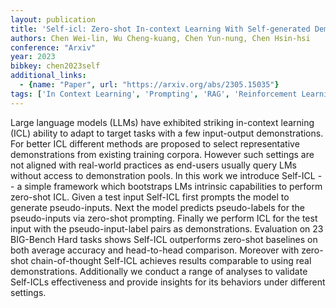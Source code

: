 ```yaml
---
layout: publication
title: 'Self-icl: Zero-shot In-context Learning With Self-generated Demonstrations'
authors: Chen Wei-lin, Wu Cheng-kuang, Chen Yun-nung, Chen Hsin-hsi
conference: "Arxiv"
year: 2023
bibkey: chen2023self
additional_links:
  - {name: "Paper", url: "https://arxiv.org/abs/2305.15035"}
tags: ['In Context Learning', 'Prompting', 'RAG', 'Reinforcement Learning', 'Tools', 'Training Techniques']
---
```

Large language models (LLMs) have exhibited striking in-context learning (ICL) ability to adapt to target tasks with a few input-output demonstrations. For better ICL different methods are proposed to select representative demonstrations from existing training corpora. However such settings are not aligned with real-world practices as end-users usually query LMs without access to demonstration pools. In this work we introduce Self-ICL -- a simple framework which bootstraps LMs intrinsic capabilities to perform zero-shot ICL. Given a test input Self-ICL first prompts the model to generate pseudo-inputs. Next the model predicts pseudo-labels for the pseudo-inputs via zero-shot prompting. Finally we perform ICL for the test input with the pseudo-input-label pairs as demonstrations. Evaluation on 23 BIG-Bench Hard tasks shows Self-ICL outperforms zero-shot baselines on both average accuracy and head-to-head comparison. Moreover with zero-shot chain-of-thought Self-ICL achieves results comparable to using real demonstrations. Additionally we conduct a range of analyses to validate Self-ICLs effectiveness and provide insights for its behaviors under different settings.
